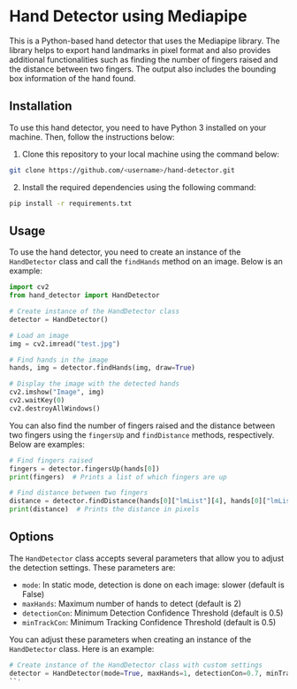 # Hand Detector using Mediapipe

This is a Python-based hand detector that uses the Mediapipe library. The library helps to export hand landmarks in pixel format and also provides additional functionalities such as finding the number of fingers raised and the distance between two fingers. The output also includes the bounding box information of the hand found.

## Installation

To use this hand detector, you need to have Python 3 installed on your machine. Then, follow the instructions below:

1. Clone this repository to your local machine using the command below:

```bash
git clone https://github.com/<username>/hand-detector.git
```

2. Install the required dependencies using the following command:

```bash
pip install -r requirements.txt
```

## Usage

To use the hand detector, you need to create an instance of the `HandDetector` class and call the `findHands` method on an image. Below is an example:

```python
import cv2
from hand_detector import HandDetector

# Create instance of the HandDetector class
detector = HandDetector()

# Load an image
img = cv2.imread("test.jpg")

# Find hands in the image
hands, img = detector.findHands(img, draw=True)

# Display the image with the detected hands
cv2.imshow("Image", img)
cv2.waitKey(0)
cv2.destroyAllWindows()
```

You can also find the number of fingers raised and the distance between two fingers using the `fingersUp` and `findDistance` methods, respectively. Below are examples:

```python
# Find fingers raised
fingers = detector.fingersUp(hands[0])
print(fingers)  # Prints a list of which fingers are up

# Find distance between two fingers
distance = detector.findDistance(hands[0]["lmList"][4], hands[0]["lmList"][8])
print(distance)  # Prints the distance in pixels
```

## Options

The `HandDetector` class accepts several parameters that allow you to adjust the detection settings. These parameters are:

- `mode`: In static mode, detection is done on each image: slower (default is False)
- `maxHands`: Maximum number of hands to detect (default is 2)
- `detectionCon`: Minimum Detection Confidence Threshold (default is 0.5)
- `minTrackCon`: Minimum Tracking Confidence Threshold (default is 0.5)

You can adjust these parameters when creating an instance of the `HandDetector` class. Here is an example:

```python
# Create instance of the HandDetector class with custom settings
detector = HandDetector(mode=True, maxHands=1, detectionCon=0.7, minTrackCon=0.7)
``'
